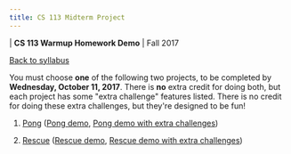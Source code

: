 ```yaml
---
title: CS 113 Midterm Project
---
```


<div id="header">

| **CS 113 Warmup Homework Demo**
| Fall 2017

</div>

<div id="linkback">

[Back to syllabus](../syllabus.html)

</div>

You must choose **one** of the following two projects, to be completed by **Wednesday, October 11, 2017**.
There is **no** extra credit for doing both, but each project has some "extra challenge" features listed.
There is no credit for doing these extra challenges, but they're designed to be fun!

1. [Pong](pong.pdf) ([Pong demo](pong.jar), [Pong demo with extra challenges](pong_extra.jar))

2. [Rescue](rescue.pdf) ([Rescue demo](rescue.jar), [Rescue demo with extra challenges](rescue_extra.jar))
